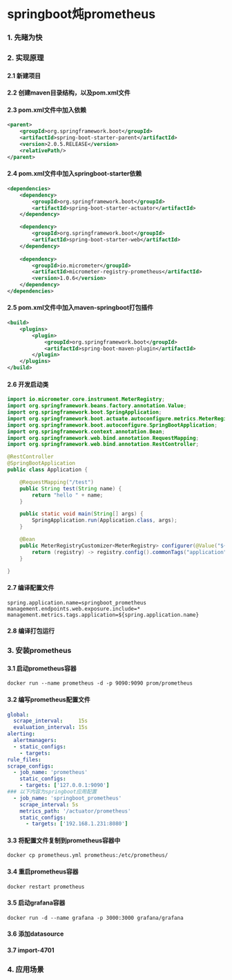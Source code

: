 # springboot炖prometheus
### 1. 先睹为快
### 2. 实现原理
#### 2.1 新建项目
#### 2.2 创建maven目录结构，以及pom.xml文件
#### 2.3 pom.xml文件中加入依赖
```xml
<parent>
    <groupId>org.springframework.boot</groupId>
    <artifactId>spring-boot-starter-parent</artifactId>
    <version>2.0.5.RELEASE</version>
    <relativePath/>
</parent>
```
#### 2.4 pom.xml文件中加入springboot-starter依赖
```xml
<dependencies>
    <dependency>
        <groupId>org.springframework.boot</groupId>
        <artifactId>spring-boot-starter-actuator</artifactId>
    </dependency>

    <dependency>
        <groupId>org.springframework.boot</groupId>
        <artifactId>spring-boot-starter-web</artifactId>
    </dependency>
    
    <dependency>
        <groupId>io.micrometer</groupId>
        <artifactId>micrometer-registry-prometheus</artifactId>
        <version>1.0.6</version>
    </dependency>
</dependencies>
```
#### 2.5 pom.xml文件中加入maven-springboot打包插件
```xml
<build>
    <plugins>
        <plugin>
            <groupId>org.springframework.boot</groupId>
            <artifactId>spring-boot-maven-plugin</artifactId>
        </plugin>
    </plugins>
</build>
```
#### 2.6 开发启动类
```java
import io.micrometer.core.instrument.MeterRegistry;
import org.springframework.beans.factory.annotation.Value;
import org.springframework.boot.SpringApplication;
import org.springframework.boot.actuate.autoconfigure.metrics.MeterRegistryCustomizer;
import org.springframework.boot.autoconfigure.SpringBootApplication;
import org.springframework.context.annotation.Bean;
import org.springframework.web.bind.annotation.RequestMapping;
import org.springframework.web.bind.annotation.RestController;

@RestController
@SpringBootApplication
public class Application {

    @RequestMapping("/test")
    public String test(String name) {
        return "hello " + name;
    }

    public static void main(String[] args) {
        SpringApplication.run(Application.class, args);
    }

    @Bean
    public MeterRegistryCustomizer<MeterRegistry> configurer(@Value("${spring.application.name}") String applicationName) {
        return (registry) -> registry.config().commonTags("application", applicationName);
    }

}
```
#### 2.7 编译配置文件
```properties
spring.application.name=springboot_prometheus
management.endpoints.web.exposure.include=*
management.metrics.tags.application=${spring.application.name}
```
#### 2.8 编译打包运行
### 3. 安装prometheus
#### 3.1 启动prometheus容器
```shell script
docker run --name prometheus -d -p 9090:9090 prom/prometheus
```
#### 3.2 编写prometheus配置文件
```yaml
global:
  scrape_interval:     15s
  evaluation_interval: 15s
alerting:
  alertmanagers:
  - static_configs:
    - targets:
rule_files:
scrape_configs:
  - job_name: 'prometheus'
    static_configs:
    - targets: ['127.0.0.1:9090']
### 以下内容为springboot应用配置
  - job_name: 'springboot_prometheus'
    scrape_interval: 5s
    metrics_path: '/actuator/prometheus'
    static_configs:
      - targets: ['192.168.1.231:8080']
```
#### 3.3 将配置文件复制到prometheus容器中
```shell script
docker cp prometheus.yml prometheus:/etc/prometheus/
```
#### 3.4 重启prometheus容器
```shell script
docker restart prometheus
```
#### 3.5 启动grafana容器
```shell script
docker run -d --name grafana -p 3000:3000 grafana/grafana
```
#### 3.6 添加datasource
#### 3.7 import-4701
### 4. 应用场景